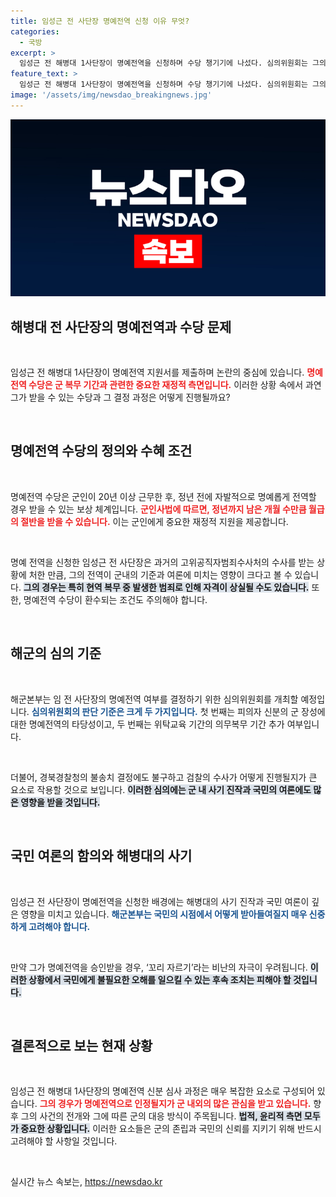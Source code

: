 ```yaml
---
title: 임성근 전 사단장 명예전역 신청 이유 무엇?
categories:
  - 국방
excerpt: >
  임성근 전 해병대 1사단장이 명예전역을 신청하며 수당 챙기기에 나섰다. 심의위원회는 그의 피의자 신분과 환수 가능성을 고려해 신중히 판단해야 할 상황. 과연 그의 운명은?
feature_text: >
  임성근 전 해병대 1사단장이 명예전역을 신청하며 수당 챙기기에 나섰다. 심의위원회는 그의 피의자 신분과 환수 가능성을 고려해 신중히 판단해야 할 상황. 과연 그의 운명은?
image: '/assets/img/newsdao_breakingnews.jpg'
---
```


<p><img src="/assets/img/newsdao_breakingnews.jpg" alt="bookingtag 속보" /></p>

<h2 data-ke-size="size26">해병대 전 사단장의 명예전역과 수당 문제</h2>

<p data-ke-size="size16">&nbsp;</p> 

<p>임성근 전 해병대 1사단장이 명예전역 지원서를 제출하며 논란의 중심에 있습니다. <b><span style="color: #ee2323;">명예전역 수당은 군 복무 기간과 관련한 중요한 재정적 측면입니다.</span></b> 이러한 상황 속에서 과연 그가 받을 수 있는 수당과 그 결정 과정은 어떻게 진행될까요? </p>

<p data-ke-size="size16">&nbsp;</p> 

<h2 data-ke-size="size26">명예전역 수당의 정의와 수혜 조건</h2>

<p data-ke-size="size16">&nbsp;</p>

<p>명예전역 수당은 군인이 20년 이상 근무한 후, 정년 전에 자발적으로 명예롭게 전역할 경우 받을 수 있는 보상 체계입니다. <b><span style="color: #ee2323;">군인사법에 따르면, 정년까지 남은 개월 수만큼 월급의 절반을 받을 수 있습니다.</span></b> 이는 군인에게 중요한 재정적 지원을 제공합니다. </p>

<p data-ke-size="size16">&nbsp;</p>

<p>명예 전역을 신청한 임성근 전 사단장은 과거의 고위공직자범죄수사처의 수사를 받는 상황에 처한 만큼, 그의 전역이 군내의 기준과 여론에 미치는 영향이 크다고 볼 수 있습니다. <b><span style="background-color: #21538527;">그의 경우는 특히 현역 복무 중 발생한 범죄로 인해 자격이 상실될 수도 있습니다.</span></b> 또한, 명예전역 수당이 환수되는 조건도 주의해야 합니다.</p>

<p data-ke-size="size16">&nbsp;</p>

<h2 data-ke-size="size26">해군의 심의 기준</h2>

<p data-ke-size="size16">&nbsp;</p>

<p>해군본부는 임 전 사단장의 명예전역 여부를 결정하기 위한 심의위원회를 개최할 예정입니다. <b><span style="color: #1a5490;">심의위원회의 판단 기준은 크게 두 가지입니다.</span></b> 첫 번째는 피의자 신분의 군 장성에 대한 명예전역의 타당성이고, 두 번째는 위탁교육 기간의 의무복무 기간 추가 여부입니다. </p>

<p data-ke-size="size16">&nbsp;</p>

<p>더불어, 경북경찰청의 불송치 결정에도 불구하고 검찰의 수사가 어떻게 진행될지가 큰 요소로 작용할 것으로 보입니다. <b><span style="background-color: #21538527;">이러한 심의에는 군 내 사기 진작과 국민의 여론에도 많은 영향을 받을 것입니다.</span></b> </p>

<p data-ke-size="size16">&nbsp;</p>

<h2 data-ke-size="size26">국민 여론의 함의와 해병대의 사기</h2>

<p data-ke-size="size16">&nbsp;</p>

<p>임성근 전 사단장이 명예전역을 신청한 배경에는 해병대의 사기 진작과 국민 여론이 깊은 영향을 미치고 있습니다. <b><span style="color: #1a5490;">해군본부는 국민의 시점에서 어떻게 받아들여질지 매우 신중하게 고려해야 합니다.</span></b> </p>

<p data-ke-size="size16">&nbsp;</p>

<p>만약 그가 명예전역을 승인받을 경우, ‘꼬리 자르기’라는 비난의 자극이 우려됩니다. <b><span style="background-color: #21538527;">이러한 상황에서 국민에게 불필요한 오해를 일으킬 수 있는 후속 조치는 피해야 할 것입니다.</span></b> </p>

<p data-ke-size="size16">&nbsp;</p>

<h2 data-ke-size="size26">결론적으로 보는 현재 상황</h2>

<p data-ke-size="size16">&nbsp;</p>

<p>임성근 전 해병대 1사단장의 명예전역 신분 심사 과정은 매우 복잡한 요소로 구성되어 있습니다. <b><span style="color: #ee2323;">그의 경우가 명예전역으로 인정될지가 군 내외의 많은 관심을 받고 있습니다.</span></b> 향후 그의 사건의 전개와 그에 따른 군의 대응 방식이 주목됩니다. <b><span style="background-color: #21538527;">법적, 윤리적 측면 모두가 중요한 상황입니다.</span></b>  이러한 요소들은 군의 존립과 국민의 신뢰를 지키기 위해 반드시 고려해야 할 사항일 것입니다.</p>

<p data-ke-size="size16">&nbsp;</p>
실시간 뉴스 속보는, <a href="https://newsdao.kr" rel="dofollow">https://newsdao.kr</a>


